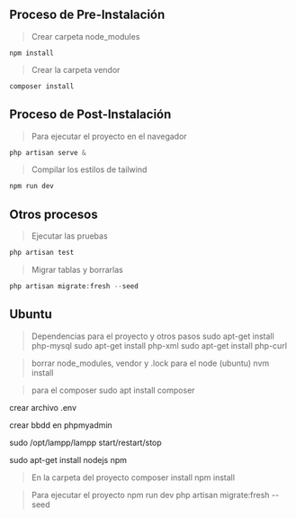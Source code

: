 ## Proceso de Pre-Instalación
>Crear carpeta node_modules
```
npm install 
``` 

>Crear la carpeta vendor
```php 
composer install 
```

## Proceso de Post-Instalación
> Para ejecutar el proyecto en el navegador
```php
php artisan serve &
```

> Compilar los estilos de tailwind
```php
npm run dev
```

## Otros procesos

> Ejecutar las pruebas
```php
php artisan test
```

> Migrar tablas y borrarlas

```php
php artisan migrate:fresh --seed

```
## Ubuntu
> Dependencias para el proyecto y otros pasos 
sudo apt-get install php-mysql
sudo apt-get install php-xml
sudo apt-get install php-curl


>borrar node_modules, vendor y .lock 
> para el node (ubuntu)
nvm install 

> para el composer
sudo apt install composer

crear archivo .env

crear bbdd en phpmyadmin

sudo /opt/lampp/lampp start/restart/stop

sudo apt-get install nodejs npm

> En la carpeta del proyecto
composer install
npm install

> Para ejecutar el proyecto
npm run dev
php artisan migrate:fresh --seed
